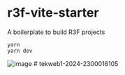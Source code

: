 # r3f-vite-starter
A boilerplate to build R3F projects

```
yarn
yarn dev
```


![image](https://user-images.githubusercontent.com/6551176/221732091-23ee52cb-4150-42fa-b998-43628d7a6b0d.png)
#   t e k w e b 1 - 2 0 2 4 - 2 3 0 0 0 1 6 1 0 5  
 